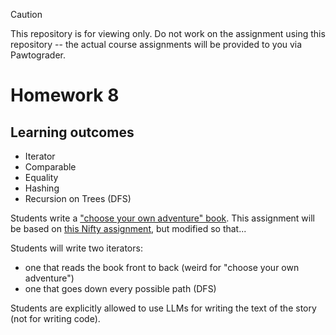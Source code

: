 > [!CAUTION]
> This repository is for viewing only. Do not work on the assignment using this repository -- the actual course assignments will be provided to you via Pawtograder.

# Homework 8

## Learning outcomes

- Iterator
- Comparable
- Equality
- Hashing
- Recursion on Trees (DFS)

Students write a ["choose your own adventure" book](https://en.wikipedia.org/wiki/Gamebook). This assignment will be based on [this Nifty assignment](http://nifty.stanford.edu/2025/piech-infinite-story/infinite_story_assn_handout.pdf), but modified so that...

Students will write two iterators:
- one that reads the book front to back (weird for "choose your own adventure")
- one that goes down every possible path (DFS)

Students are explicitly allowed to use LLMs for writing the text of the story (not for writing code).
